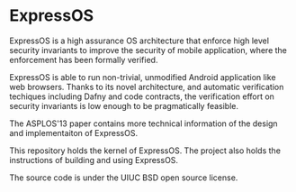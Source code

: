 ExpressOS
=========

ExpressOS is a high assurance OS architecture that enforce high level
security invariants to improve the security of mobile application,
where the enforcement has been formally verified.

ExpressOS is able to run non-trivial, unmodified Android application
like web browsers. Thanks to its novel architecture, and automatic
verification techiques including Dafny and code contracts, the
verification effort on security invariants is low enough to be
pragmatically feasible.

The ASPLOS'13 paper contains more technical information of the design
and implementaiton of ExpressOS.

This repository holds the kernel of ExpressOS. The project also holds
the instructions of building and using ExpressOS.

The source code is under the UIUC BSD open source license.
